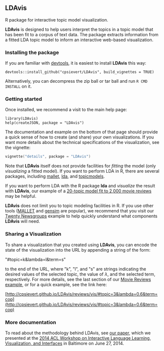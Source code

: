 ## LDAvis

R package for interactive topic model visualization.

**LDAvis** is designed to help users interpret the topics in a topic model that has been fit to a corpus of text data. The package extracts information from a fitted LDA topic model to inform an interactive web-based visualization.

### Installing the package

If you are familiar with [devtools](http://cran.r-project.org/web/packages/devtools/index.html), it is easiest to install **LDAvis** this way:

`devtools::install_github("cpsievert/LDAvis", build_vignettes = TRUE)`

Alternatively, you can decompress the zip ball or tar ball and run `R CMD INSTALL` on it.

### Getting started

Once installed, we recommend a visit to the main help page:

```
library(LDAvis)
help(createJSON, package = "LDAvis")
``` 

The documentation and example on the bottom of that page should provide a quick sense of how to create (and share) your own visualizations. If you want more details about the technical specifications of the visualization, see the vignette:

```s
vignette("details", package = "LDAvis")
```

Note that **LDAvis** itself does not provide facilities for *fitting* the model (only *visualizing* a fitted model). If you want to perform LDA in R, there are several packages, including [mallet](http://cran.r-project.org/web/packages/mallet/index.html), [lda](http://cran.r-project.org/web/packages/lda/index.html), and [topicmodels](http://cran.r-project.org/web/packages/topicmodels/index.html).

If you want to perform LDA with the R package **lda** and *visualize* the result with **LDAvis**, our example of a [20-topic model fit to 2,000 movie reviews](http://cpsievert.github.io/LDAvis/reviews/reviews.html) may be helpful.

**LDAvis** does not limit you to topic modeling facilities in R. If you use other tools ([MALLET](http://mallet.cs.umass.edu/) and [gensim](https://radimrehurek.com/gensim/) are popular), we recommend that you visit our [Twenty Newsgroups](http://cpsievert.github.io/LDAvis/newsgroup/newsgroup.html) example to help quickly understand what components **LDAvis** will need.

### Sharing a Visualization

To share a visualization that you created using **LDAvis**, you can encode the state of the visualization into the URL by appending a string of the form:

"#topic=k&lambda=l&term=s"

to the end of the URL, where "k", "l", and "s" are strings indicating the desired values of the selected topic, the value of $\lambda$, and the selected term, respectively. For more details, see the last section of our [Movie Reviews example](http://cpsievert.github.io/LDAvis/reviews/reviews.html), or for a quick example, see the link here:

[http://cpsievert.github.io/LDAvis/reviews/vis/#topic=3&lambda=0.6&term=cop](http://cpsievert.github.io/LDAvis/reviews/vis/#topic=3&lambda=0.6&term=cop)

### More documentation

To read about the methodology behind LDAvis, see [our paper](http://nlp.stanford.edu/events/illvi2014/papers/sievert-illvi2014.pdf), which we presented at the [2014 ACL Workshop on Interactive Language Learning, Visualization, and Interfaces](http://nlp.stanford.edu/events/illvi2014/) in Baltimore on June 27, 2014.
